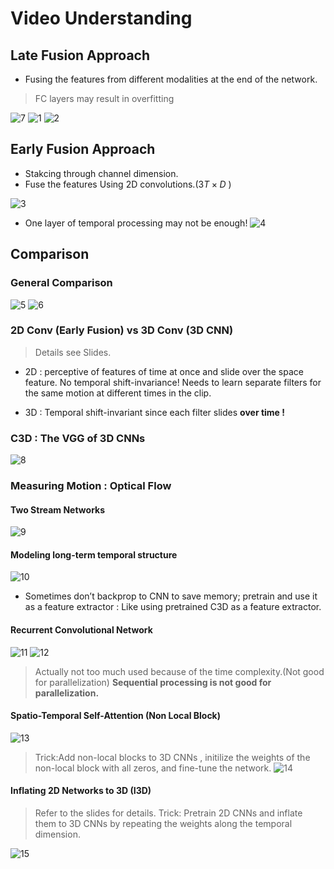 # Video Understanding

## Late Fusion Approach
* Fusing the features from different modalities at the end of the network.
> FC layers may result in overfitting

![7](7.png)
![1](1.png)
![2](2.png)

## Early Fusion Approach
* Stakcing through channel dimension.
* Fuse the features Using 2D convolutions.($3T\times D$ )

![3](3.png)
* One layer of temporal processing may not be enough!
![4](4.png)

## **Comparison**
### General Comparison
![5](5.png)
![6](6.png)

### 2D Conv (Early Fusion) vs 3D Conv (3D CNN)
> Details see Slides.
* 2D : perceptive of features of time at once and slide over the space feature. No temporal shift-invariance! Needs to learn separate filters for the same motion at different times in the clip.

* 3D : Temporal shift-invariant since each filter slides **over time !**

### C3D : The VGG of 3D CNNs
![8](8.png)

### Measuring Motion : Optical Flow
#### Two Stream Networks
![9](9.png)
#### Modeling long-term temporal structure
![10](10.png)
* Sometimes don’t backprop to CNN to save memory; pretrain and use it as a feature extractor : Like using pretrained C3D as a feature extractor.
#### Recurrent Convolutional Network
![11](11.png)
![12](12.png)
> Actually not too much used because of the time complexity.(Not good for parallelization) 
>**Sequential processing is not good for parallelization.**

#### Spatio-Temporal Self-Attention (Non Local Block)

![13](13.png)

> Trick:Add non-local blocks to 3D CNNs , initilize the weights of the non-local block with all zeros, and fine-tune the network. 
> ![14](14.png)

#### Inflating 2D Networks to 3D (I3D)
> Refer to the slides for details.
> Trick: Pretrain 2D CNNs and inflate them to 3D CNNs by repeating the weights along the temporal dimension.

![15](15.png)

